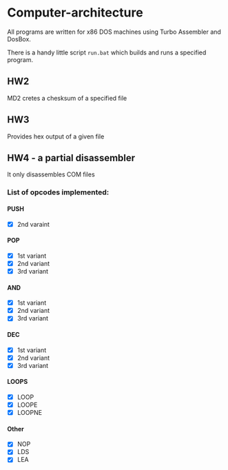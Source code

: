 # Computer-architecture
All programs are written for x86 DOS machines using Turbo Assembler and DosBox.

There is a handy little script `run.bat` which builds and runs a specified program.

## HW2
MD2 cretes a chesksum of a specified file

## HW3
Provides hex output of a given file 

## HW4 - a partial disassembler
It only disassembles COM files

### List of opcodes implemented:

#### PUSH
- [x] 2nd varaint

#### POP
- [x] 1st variant
- [x] 2nd variant
- [x] 3rd variant
 
#### AND
- [X] 1st variant
- [x] 2nd variant
- [x] 3rd variant

#### DEC
- [x] 1st variant
- [x] 2nd variant
- [x] 3rd variant

#### LOOPS
- [x] LOOP
- [x] LOOPE
- [x] LOOPNE

#### Other
- [x] NOP
- [x] LDS
- [x] LEA
